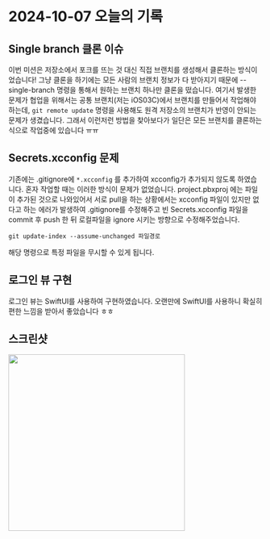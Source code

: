 
# 2024-10-07 오늘의 기록
## Single branch 클론 이슈
이번 미션은 저장소에서 포크를 뜨는 것 대신 직접 브랜치를 생성해서 클론하는 방식이었습니다!
그냥 클론을 하기에는 모든 사람의 브랜치 정보가 다 받아지기 때문에 --single-branch 명령을 통해서 원하는 브랜치 하나만 클론을 떴습니다.
여기서 발생한 문제가 협업을 위해서는 공통 브랜치(저는 iOS03C)에서 브랜치를 만들어서 작업해야 하는데, `git remote update` 명령을 사용해도 원격 저장소의 브랜치가 반영이 안되는 문제가 생겼습니다.
그래서 이런저런 방법을 찾아보다가 일단은 모든 브랜치를 클론하는 식으로 작업중에 있습니다 ㅠㅠ

## Secrets.xcconfig 문제
기존에는 .gitignore에 `*.xcconfig` 를 추가하여 xcconfig가 추가되지 않도록 하였습니다.
혼자 작업할 때는 이러한 방식이 문제가 없었습니다.
project.pbxproj 에는 파일이 추가된 것으로 나와있어서  서로 pull을 하는 상황에서는 xcconfig 파일이 있지만 없다고 하는 에러가 발생하여 .gitignore를 수정해주고 빈 Secrets.xcconfig 파일을 commit 후 push 한 뒤 로컬파일을 ignore 시키는 방향으로 수정해주었습니다.
```shell
git update-index --assume-unchanged 파일경로
```
해당 명령으로 특정 파일을 무시할 수 있게 됩니다.
## 로그인 뷰 구현
로그인 뷰는 SwiftUI를 사용하여 구현하였습니다.
오랜만에 SwiftUI를 사용하니 확실히 편한 느낌을 받아서 좋았습니다 ㅎㅎ


## 스크린샷
<img src="https://i.imgur.com/2GkAClw.png" width="350" />
